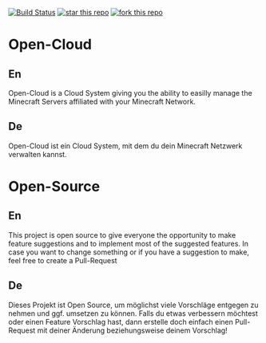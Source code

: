 [![Build Status](https://travis-ci.org/Tammo0987/Open-Cloud.svg?branch=master)](https://travis-ci.org/Tammo0987/Open-Cloud)
[![star this repo](http://githubbadges.com/star.svg?user=Tammo0987&repo=Open-Cloud)](https://github.com/Tammo0987/Open-Cloud)
[![fork this repo](http://githubbadges.com/fork.svg?user=Tammo0987&repo=Open-Cloud)](https://github.com/Tammo0987/Open-Cloud/fork)

# Open-Cloud 

## En
Open-Cloud is a Cloud System giving you the ability to easilly manage the Minecraft Servers affiliated with your Minecraft Network.

## De
Open-Cloud ist ein Cloud System, mit dem du dein Minecraft Netzwerk verwalten kannst.

# Open-Source

## En
This project is open source to give everyone the opportunity to make feature suggestions and to implement most of the suggested features. In case you want to change something or if you have a suggestion to make, feel free to create a Pull-Request

## De
Dieses Projekt ist Open Source, um möglichst viele Vorschläge entgegen zu nehmen und ggf. umsetzen zu können. 
Falls du etwas verbessern möchtest oder einen Feature Vorschlag hast, dann erstelle doch einfach einen Pull-Request mit deiner Änderung beziehungsweise deinem Vorschlag!
